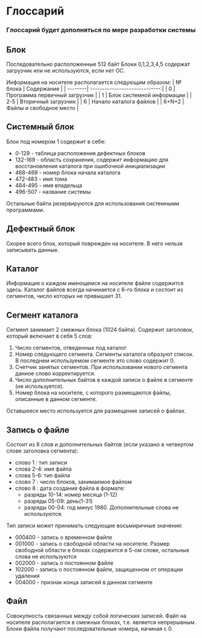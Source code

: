 # Глоссарий
### Глоссарий будет дополняться по мере разработки системы

## Блок
Последовательно расположенные 512 байт
Блоки 0,1,2,3,4,5 содержат загрузчик или не используются, если нет ОС.

Информация на носителе располагается следующим образом:
| № блока | Содержание                    |
| --------| -----------------------------:|
| 0       | Программа первичный загрузчик |
| 1       | Блок системной информации     |
| 2-5     | Вторичный загрузчик           |
| 6       | Начало каталога файлов        |
| 6+N+2   | Файлы и свободное место       |

## Системный блок
Блок под номером 1 содержит в себе:
* 0-129   - таблица расположения дефектных блоков
* 132-169 - область сохранения, содержит информацию для восстановления каталога при ошибочной инициализации
* 468-469 - номер блока начала каталога
* 472-483 - имя тома
* 484-495 - имя владельца
* 496-507 - название системы

Остальные байти резервируются для использования системными программами.

## Дефектный блок
Скорее всего блок, который поврежден на носителе. В него нельзя записывать данные.

## Каталог
Информация о каждом имеющемся на носителе файле содержится здесь.
Каталог файлов всегда начинается с 6-го блока и состоит из сегментов, число которых не превышает 31.

## Сегмент каталога
Сегмент занимает 2 смежных блока (1024 байта).
Содержит заголовок, который включает в себя 5 слов:

1. Число сегментов, отведенных под каталог
2. Номер следующего сегмента. Сегменты каталога образуют список. В последнем используемом сегменте это слово содержит 0.
3. Счетчик занятых сегментов. При использовании нового сегмента данное слово корректируется.
4. Число дополнительных байтов в каждой записи о файле в сегменте (не используется).
5. Номер блока на носителе, с которого размещаются файлы, описанные в данном сегменте.

Оставшееся место используется для размещения записей о файлах.

## Запись о файле
Состоит из 8 слов и дополнительных байтов (если указано в четвертом слове заголовка сегмента):

* слово 1  : тип записи
* слова 2-4: имя файла
* слова 5-6: тип файла
* слово 7  : число блоков, занимаемое файлом
* слово 8  : дата создания файла в формате:
  * разряды 10-14: номер месяца (1-12)
  * разряды 05-09: день(1-31)
  * разряды 00-04: год минус 1980. Дополнительные слова не используются.

Тип записи может принимать следующие восьмиричные значения:
* 000400 - запись о временном файле
* 001000 - запись о свободной области на носителе. Размер свободной области в блоках содержится в 5-ом слове, остальные слова не используются
* 002000 - запись о постоянном файле
* 102000 - запись о постоянном файле, защищенном от операции удаления
* 004000 - признак конца записей в данном сегменте

## Файл
Совокупность связанных между собой логических записей.
Файл на носителе располагается в смежных блоках, т.е. является непрерывным.
Блоки файла получают последовательные номера, начиная с 0.